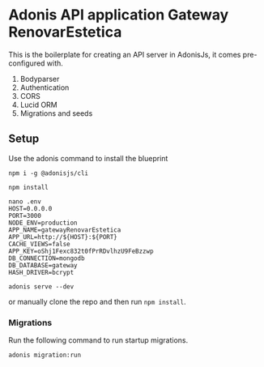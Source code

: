 # Adonis API application Gateway RenovarEstetica

This is the boilerplate for creating an API server in AdonisJs, it comes pre-configured with.

1. Bodyparser
2. Authentication
3. CORS
4. Lucid ORM
5. Migrations and seeds

## Setup

Use the adonis command to install the blueprint

```
npm i -g @adonisjs/cli
```

```
npm install
```

```
nano .env
HOST=0.0.0.0
PORT=3000
NODE_ENV=production
APP_NAME=gatewayRenovarEstetica
APP_URL=http://${HOST}:${PORT}
CACHE_VIEWS=false
APP_KEY=oShj1Fexc832t0fPrRDvlhzU9FeBzzwp
DB_CONNECTION=mongodb
DB_DATABASE=gateway
HASH_DRIVER=bcrypt
```

```
adonis serve --dev
```

or manually clone the repo and then run `npm install`.


### Migrations

Run the following command to run startup migrations.

```
adonis migration:run
```
